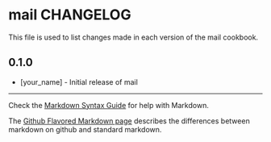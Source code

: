 # mail CHANGELOG

This file is used to list changes made in each version of the mail cookbook.

## 0.1.0
- [your_name] - Initial release of mail

- - -
Check the [Markdown Syntax Guide](http://daringfireball.net/projects/markdown/syntax) for help with Markdown.

The [Github Flavored Markdown page](http://github.github.com/github-flavored-markdown/) describes the differences between markdown on github and standard markdown.
